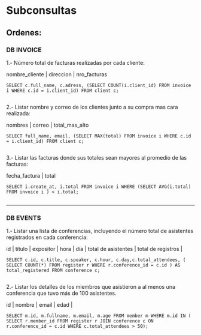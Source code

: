 # Subconsultas 
## Ordenes:
### DB INVOICE 
1.- Número total de facturas realizadas por cada cliente:

 nombre_cliente | direccion | nro_facturas

```
SELECT c.full_name, c.adress, (SELECT COUNT(i.client_id) FROM invoice i WHERE c.id = i.client_id) FROM client c;
```
<img src = "">

2.- Listar nombre y correo de los clientes junto a su compra mas cara realizada:

nombres |  correo   | total_mas_alto
```
SELECT full_name, email, (SELECT MAX(total) FROM invoice i WHERE c.id = i.client_id) FROM client c;
```
<img src = "">

3.- Listar las facturas donde sus totales sean mayores al promedio de las facturas:

fecha_factura | total 
```
SELECT i.create_at, i.total FROM invoice i WHERE (SELECT AVG(i.total) FROM invoice i ) < i.total;
```
<img src = "">
 
 ---
 
### DB EVENTS

1.- Listar una lista de conferencias, incluyendo el número total de asistentes registrados en cada conferencia:

id  | título | expositor | hora | día | total de asistentes | total de registros | 

```
SELECT c.id, c.title, c.speaker, c.hour, c.day,c.total_attendees, ( SELECT COUNT(*) FROM register r WHERE r.conference_id = c.id ) AS total_registered FROM conference c;
```
<img src = "">

2.- Listar los detalles de los miembros que asistieron a al menos una conferencia que tuvo más de 100 asistentes.

 id | nombre | email | edad |  

```
SELECT m.id, m.fullname, m.email, m.age FROM member m WHERE m.id IN ( SELECT r.member_id FROM register r JOIN conference c ON r.conference_id = c.id WHERE c.total_attendees > 50);
```
<img src = "">
